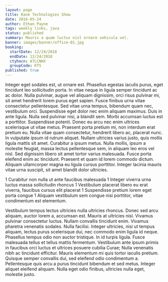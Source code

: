```yaml
---
layout: page
title: Kane Technologies Show
date: 2016-05-24
author: Ethan Payne
tags: weekly links, java
status: published
summary: Mauris a quam luctus nisl ornare vehicula vel.
banner: images/banner/office-01.jpg
booking:
  startDate: 12/19/2018
  endDate: 12/24/2018
  ctyhocn: ATLCNHX
  groupCode: KTS
published: true
---
```

Integer eget sodales est, ut ornare est. Phasellus egestas iaculis purus, eget tincidunt leo sollicitudin porta. In vitae neque in ligula semper tincidunt ac ac dolor. Nulla pulvinar, augue vel aliquam dignissim, orci risus pulvinar mi, sit amet hendrerit lorem purus eget sapien. Fusce finibus urna vitae consectetur pellentesque. Sed vitae urna tempus, bibendum quam nec, vestibulum orci. Suspendisse eget dolor nec enim aliquam maximus. Duis in ante ligula. Nulla sed pulvinar nisi, a blandit sem. Morbi accumsan luctus est a porttitor. Suspendisse potenti. Donec eu arcu nec enim ultrices scelerisque ut vitae metus.
Praesent porta pretium mi, non interdum erat pretium eu. Nulla vitae quam consectetur, hendrerit libero ac, placerat nunc. In vulputate ipsum id rutrum aliquet. Nullam ultricies varius justo, quis mollis ligula mattis sit amet. Curabitur a ipsum metus. Nulla mollis, ipsum a molestie feugiat, massa lectus pellentesque sem, in aliquam leo eros vel nisl. Sed dignissim libero sit amet tortor varius malesuada. Fusce porta eleifend enim ac tincidunt. Praesent et quam id lorem commodo dictum. Aliquam ullamcorper magna eu ligula cursus porttitor. Integer lacinia mauris vitae urna suscipit, sit amet blandit dolor ultricies.

1 Curabitur non nulla ut ante faucibus malesuada
1 Integer viverra urna luctus massa sollicitudin rhoncus
1 Vestibulum placerat libero eu erat viverra, faucibus cursus elit placerat
1 Suspendisse pretium lorem eget porta congue
1 Aliquam vestibulum sem congue nisi porttitor, vitae condimentum est elementum.

Vestibulum tempus lectus ultricies nulla ultricies rhoncus. Donec sed arcu aliquam, auctor lorem a, accumsan est. Mauris at ultricies nisl. Vivamus pulvinar consectetur luctus. Nullam convallis tincidunt enim. Vivamus pharetra venenatis sodales. Nulla facilisi. Integer ultricies, nisi ut tempus aliquam, lectus purus scelerisque dui, nec commodo enim ligula id neque. Phasellus tempus odio non auctor tristique. In id turpis ligula.
Fusce malesuada tellus et tellus mattis fermentum. Vestibulum ante ipsum primis in faucibus orci luctus et ultrices posuere cubilia Curae; Nulla venenatis nibh ac tincidunt efficitur. Mauris elementum mi quis tortor iaculis pretium. Quisque semper convallis dui, sed eleifend odio condimentum a. Pellentesque quis arcu a purus tincidunt bibendum et sed metus. Integer aliquet eleifend aliquam. Nulla eget odio finibus, ultricies nulla eget, molestie justo.
